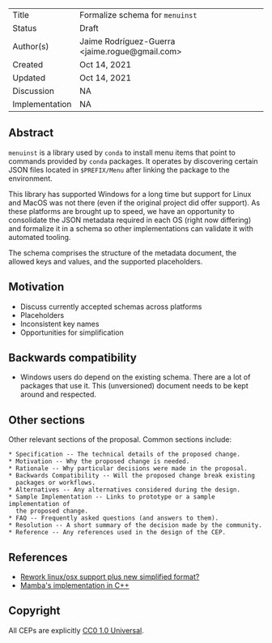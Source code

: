 <table>
<tr><td> Title </td><td> Formalize schema for <code>menuinst</code></td>
<tr><td> Status </td><td> Draft</td></tr>
<tr><td> Author(s) </td><td> Jaime Rodríguez-Guerra &lt;jaime.rogue@gmail.com&gt;</td></tr>
<tr><td> Created </td><td> Oct 14, 2021</td></tr>
<tr><td> Updated </td><td> Oct 14, 2021</td></tr>
<tr><td> Discussion </td><td> NA </td></tr>
<tr><td> Implementation </td><td> NA </td></tr>
</table>

## Abstract

`menuinst` is a library used by `conda` to install menu items that point to commands provided by `conda` packages. It operates by discovering certain JSON files located in `$PREFIX/Menu` after linking the package to the environment.

This library has supported Windows for a long time but support for Linux and MacOS was not there (even if the original project did offer support). As these platforms are brought up to speed, we have an opportunity to consolidate the JSON metadata required in each OS (right now differing) and formalize it in a schema so other implementations can validate it with automated tooling.

The schema comprises the structure of the metadata document, the allowed keys and values, and the supported placeholders.

## Motivation

* Discuss currently accepted schemas across platforms
* Placeholders
* Inconsistent key names
* Opportunities for simplification

## Backwards compatibility

* Windows users do depend on the existing schema. There are a lot of packages that use it. This (unversioned) document needs to be kept around and respected.

## Other sections

Other relevant sections of the proposal.  Common sections include:

    * Specification -- The technical details of the proposed change.
    * Motivation -- Why the proposed change is needed.
    * Rationale -- Why particular decisions were made in the proposal.
    * Backwards Compatibility -- Will the proposed change break existing
      packages or workflows.
    * Alternatives -- Any alternatives considered during the design.
    * Sample Implementation -- Links to prototype or a sample implementation of
      the proposed change.
    * FAQ -- Frequently asked questions (and answers to them).
    * Resolution -- A short summary of the decision made by the community.
    * Reference -- Any references used in the design of the CEP.

## References

* [Rework linux/osx support plus new simplified format?](https://github.com/conda/menuinst/issues/48)
* [Mamba's implementation in C++](https://github.com/mamba-org/mamba/blob/81a490a/src/core/menuinst.cpp)

## Copyright

All CEPs are explicitly [CC0 1.0 Universal](https://creativecommons.org/publicdomain/zero/1.0/).

